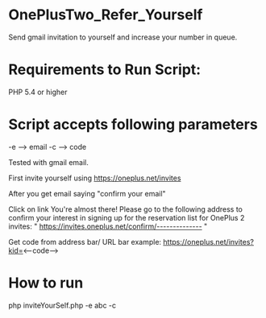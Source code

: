# OnePlusTwo_Refer_Yourself
Send gmail invitation to yourself and increase your number in queue.

# Requirements to Run Script:

PHP 5.4 or higher

# Script accepts following parameters

-e --> email
-c --> code

Tested with gmail email.

First invite yourself using https://oneplus.net/invites

After you get email saying "confirm your email"

Click on link
You're almost there! Please go to the following address to confirm
your interest in signing up for the reservation list for OnePlus 2 invites:
" https://invites.oneplus.net/confirm/-------------- "

Get code from address bar/ URL bar
example:
https://oneplus.net/invites?kid=<--code-->

# How to run

php inviteYourSelf.php -e abc -c <CODE>
